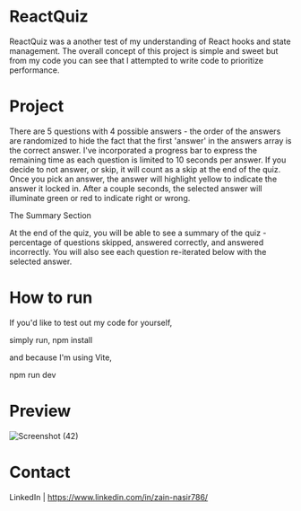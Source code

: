 # ReactQuiz

ReactQuiz was a another test of my understanding of React hooks and state management. The overall concept of this project is simple and sweet but from my code you can see that I attempted to write code to prioritize performance. 

# Project  

There are 5 questions with 4 possible answers - the order of the answers are randomized to hide the fact that the first 'answer' in the answers array is the correct answer. I've incorporated a progress bar to express the remaining time as each question is limited to 10 seconds per answer. If you decide to not answer, or skip, it will count as a skip at the end of the quiz. Once you pick an answer, the answer will highlight yellow to indicate the answer it locked in. After a couple seconds, the selected answer will illuminate green or red to indicate right or wrong. 

The Summary Section

At the end of the quiz, you will be able to see a summary of the quiz - percentage of questions skipped, answered correctly, and answered incorrectly. You will also see each question re-iterated below with the selected answer. 

# How to run

If you'd like to test out my code for yourself, 

simply run, npm install

and because I'm using Vite,

npm run dev

# Preview

![Screenshot (42)](https://github.com/ZainNasir2561/ReactQuiz/assets/102922448/4221cfff-872d-48b6-94dd-ef6581b36eed)

# Contact

LinkedIn | https://www.linkedin.com/in/zain-nasir786/
